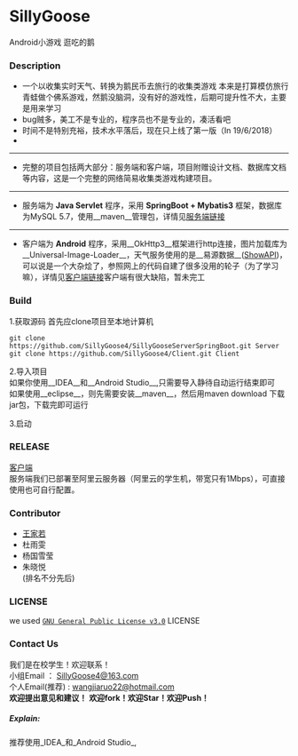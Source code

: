 # SillyGoose
Android小游戏 逛吃的鹅
### Description
  + 一个以收集实时天气、转换为鹅民币去旅行的收集类游戏
    本来是打算模仿旅行青蛙做个佛系游戏，然鹅没脑洞，没有好的游戏性，后期可提升性不大，主要是用来学习
  + bug贼多，美工不是专业的，程序员也不是专业的，凑活看吧
  + 时间不是特别充裕，技术水平落后，现在只上线了第一版（In 19/6/2018）
  +
---
  + 完整的项目包括两大部分：服务端和客户端，项目附赠设计文档、数据库文档等内容，这是一个完整的网络简易收集类游戏构建项目。
---
  + 服务端为 __Java Servlet__ 程序，采用 __SpringBoot + Mybatis3__ 框架，数据库为MySQL 5.7，使用__maven__管理包，详情见[服务端链接](https://github.com/SillyGoose4/SillyGooseServerSpringBoot)
---
  + 客户端为 __Android__ 程序，采用__OkHttp3__框架进行http连接，图片加载库为__Universal-Image-Loader__，天气服务使用的是__易源数据__([ShowAPI](https://www.showapi.com/))，可以说是一个大杂烩了，参照网上的代码自建了很多没用的轮子（为了学习嘛），详情见[客户端链接](https://github.com/SillyGoose4/Client)客户端有很大缺陷，暂未完工

### Build

1.获取源码
首先应clone项目至本地计算机  

    git clone https://github.com/SillyGoose4/SillyGooseServerSpringBoot.git Server
    git clone https://github.com/SillyGoose4/Client.git Client

2.导入项目  
如果你使用__IDEA__和__Android Studio__,只需要导入静待自动运行结束即可  
如果使用__eclipse__，则先需要安装__maven__，然后用maven download 下载jar包，下载完即可运行

3.启动  


### RELEASE
[客户端](https://github.com/SillyGoose4/Client/raw/master/app/build/outputs/apk/release/%E9%80%9B%E5%90%83%E7%9A%84%E9%B9%851.0.9.apk)  
服务端我们已部署至阿里云服务器（阿里云的学生机，带宽只有1Mbps），可直接使用也可自行配置。


### Contributor  
* [王家若](http://github.com/wjr22)
* 杜雨雯
* 杨国雪莹
* 朱晓悦  
(排名不分先后)  

### LICENSE
we used [`GNU General Public License v3.0`](/SillyGoose/LICENSE) LICENSE
### Contact Us
我们是在校学生！欢迎联系！  
小组Email    ： SillyGoose4@163.com  
个人Email(推荐)   : wangjiaruo22@hotmail.com  
__欢迎提出意见和建议！__
__欢迎fork！欢迎Star！欢迎Push！__
##### Explain:
推荐使用_IDEA_和_Android Studio_,
